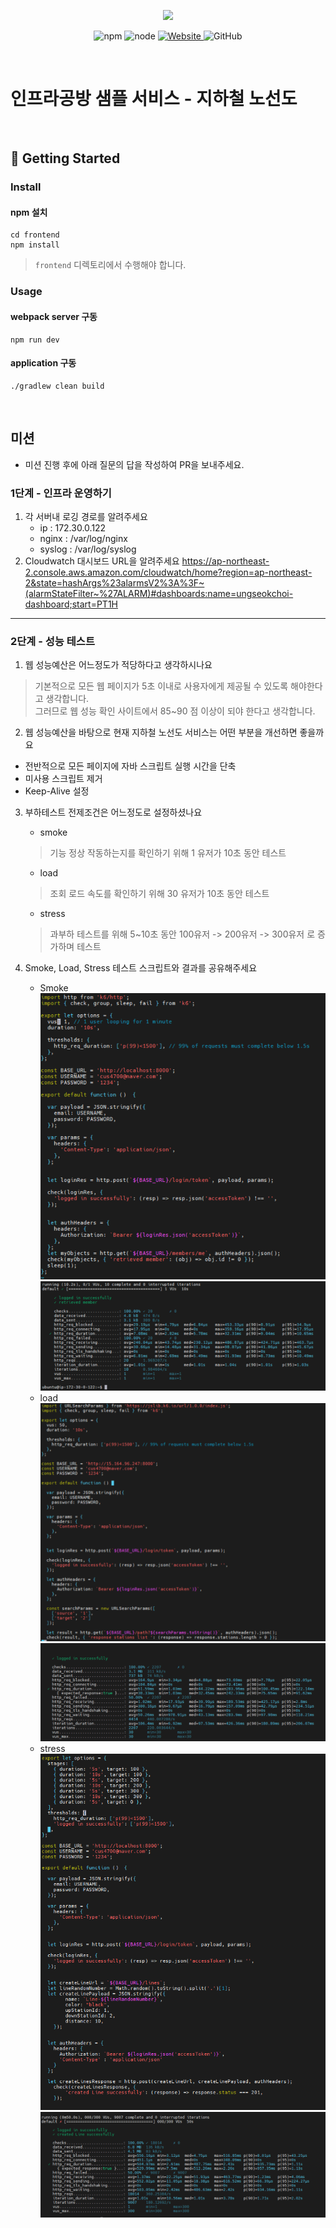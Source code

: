 <p align="center">
    <img width="200px;" src="https://raw.githubusercontent.com/woowacourse/atdd-subway-admin-frontend/master/images/main_logo.png"/>
</p>
<p align="center">
  <img alt="npm" src="https://img.shields.io/badge/npm-%3E%3D%205.5.0-blue">
  <img alt="node" src="https://img.shields.io/badge/node-%3E%3D%209.3.0-blue">
  <a href="https://edu.nextstep.camp/c/R89PYi5H" alt="nextstep atdd">
    <img alt="Website" src="https://img.shields.io/website?url=https%3A%2F%2Fedu.nextstep.camp%2Fc%2FR89PYi5H">
  </a>
  <img alt="GitHub" src="https://img.shields.io/github/license/next-step/atdd-subway-service">
</p>

<br>

# 인프라공방 샘플 서비스 - 지하철 노선도

<br>

## 🚀 Getting Started

### Install
#### npm 설치
```
cd frontend
npm install
```
> `frontend` 디렉토리에서 수행해야 합니다.

### Usage
#### webpack server 구동
```
npm run dev
```
#### application 구동
```
./gradlew clean build
```
<br>

## 미션

* 미션 진행 후에 아래 질문의 답을 작성하여 PR을 보내주세요.

### 1단계 - 인프라 운영하기
1. 각 서버내 로깅 경로를 알려주세요
   - ip : 172.30.0.122
   - nginx : /var/log/nginx
   - syslog : /var/log/syslog
2. Cloudwatch 대시보드 URL을 알려주세요
   https://ap-northeast-2.console.aws.amazon.com/cloudwatch/home?region=ap-northeast-2&state=hashArgs%23alarmsV2%3A%3F~(alarmStateFilter~%27ALARM)#dashboards:name=ungseokchoi-dashboard;start=PT1H
---

### 2단계 - 성능 테스트
1. 웹 성능예산은 어느정도가 적당하다고 생각하시나요
> 기본적으로 모든 웹 페이지가 5초 이내로 사용자에게 제공될 수 있도록 해야한다고 생각합니다.   
> 그러므로 웹 성능 확인 사이트에서 85~90 점 이상이 되야 한다고 생각합니다.  

2. 웹 성능예산을 바탕으로 현재 지하철 노선도 서비스는 어떤 부분을 개선하면 좋을까요
- 전반적으로 모든 페이지에 자바 스크립트 실행 시간을 단축
- 미사용 스크립트 제거
- Keep-Alive 설정

3. 부하테스트 전제조건은 어느정도로 설정하셨나요
   - smoke 
   > 기능 정상 작동하는지를 확인하기 위해 1 유저가 10초 동안 테스트 
   - load
   > 조회 로드 속도를 확인하기 위해 30 유저가 10초 동안 테스트
   - stress
   > 과부하 테스트를 위해  5~10초 동안 100유저 -> 200유저 -> 300유저 로 증가하며 테스트

4. Smoke, Load, Stress 테스트 스크립트와 결과를 공유해주세요
   - Smoke  
      ![smokeTest.png](images/smokeTest.PNG)
      ![smokeTest_result.png](images/smokeTest_result.PNG)
   - load   
     ![loadTest.png](images/loadTest.PNG)
     ![loadTest_result.png](images/loadTest_result.PNG)
   - stress  
     ![stressTest.png](images/stressTest.PNG)
     ![stress_result.png](images/stressTest_result.PNG)